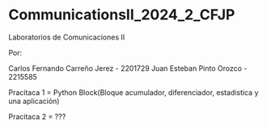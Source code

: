 # CommunicationsII_2024_2_CFJP
Laboratorios de Comunicaciones II

Por:

Carlos Fernando Carreño Jerez - 2201729
Juan Esteban Pinto Orozco - 2215585

Pracitaca 1 = Python Block(Bloque acumulador, diferenciador, estadistica y una aplicación)

Pracitaca 2 = ???